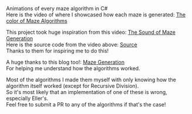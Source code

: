 Animations of every maze algorithm in C#  
Here is the video of where I showcased how each maze is generated: [The color of Maze Algorithms](https://www.youtube.com/watch?v=q4BNQEnIrz0)  
  
This project took huge inspiration from this video: [The Sound of Maze Generation](https://www.youtube.com/watch?v=p3mymCWzhV8)  
Here is the source code from the video above: [Source](https://github.com/odedw/sound-of-maze-generation)  
Thanks to them for inspiring me to do this!

A huge thanks to this blog too!: [Maze Generation](http://weblog.jamisbuck.org/2011/2/7/maze-generation-algorithm-recap)  
For helping me understand how the algorithms worked.

Most of the algorithms I made them myself with only knowing how the algorithm itself worked (except for Recursive Division).  
So it's most likely that an implementation of one of these is wrong, especially Eller's.  
Feel free to submit a PR to any of the algorithms if that's the case!